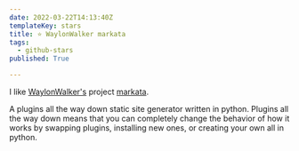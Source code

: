 ```yaml
---
date: 2022-03-22T14:13:40Z
templateKey: stars
title: ⭐ WaylonWalker markata
tags:
  - github-stars
published: True

---
```


I like [WaylonWalker's](https://github.com/WaylonWalker) project [markata](https://github.com/WaylonWalker/markata).

A plugins all the way down static site generator written in python.  Plugins all the way down means that you can completely change the behavior of how it works by swapping plugins, installing new ones, or creating your own all in python.
